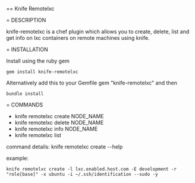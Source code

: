 == Knife Remotelxc

= DESCRIPTION

knife-remotelxc is a chef plugin which allows you to create, delete, list and get info on lxc
containers on remote machines using knife.

= INSTALLATION

Install using the ruby gem
```
gem install knife-remotelxc
```

Alternatively add this to your Gemfile
gem "knife-remotelxc"
and then
```
bundle install
```

= COMMANDS

* knife remotelxc create NODE_NAME
* knife remotelxc delete NODE_NAME
* knife remotelxc info NODE_NAME
* knife remotelxc list

command details:
knife remotelxc create --help

example:
```
knife remotelxc create -l lxc.enabled.host.com -E development -r "role[base]" -x ubuntu -i ~/.ssh/identification --sudo -y
```
